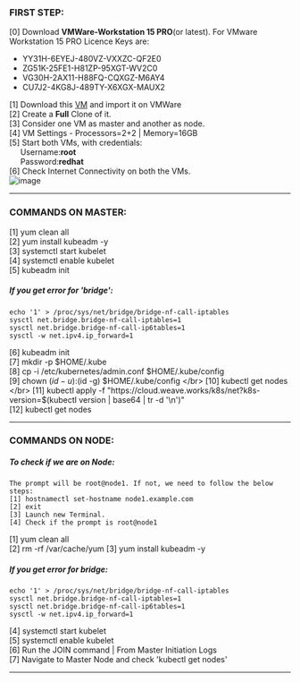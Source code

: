 ### FIRST STEP:

[0] Download **VMWare-Workstation 15 PRO**(or latest). For VMware Workstation 15 PRO Licence Keys are:</br>	
- YY31H-6EYEJ-480VZ-VXXZC-QF2E0  </br>
- ZG51K-25FE1-H81ZP-95XGT-WV2C0  </br>
- VG30H-2AX11-H88FQ-CQXGZ-M6AY4  </br>
- CU7J2-4KG8J-489TY-X6XGX-MAUX2  </br>

[1] Download this [VM](https://drive.google.com/open?id=1p8kBqbWW2sp3bV7DoTurr7pTwp4O43AG) and import it on VMWare </br>
[2] Create a **Full** Clone of it. </br>
[3] Consider one VM as master and another as node. </br>
[4] VM Settings - Processors=2+2 | Memory=16GB </br>
[5] Start both VMs, with credentials:  <br>
&nbsp;&nbsp;&nbsp;&nbsp;&nbsp;Username:**root** <br>
&nbsp;&nbsp;&nbsp;&nbsp;&nbsp;Password:**redhat**  <br>
[6] Check Internet Connectivity on both the VMs. </br>
![image](https://user-images.githubusercontent.com/689226/64911891-1960cb80-d745-11e9-8170-46402854b942.png)

<hr>

### COMMANDS ON MASTER:

[1] yum clean all </br>
[2] yum install kubeadm -y </br>
[3] systemctl start kubelet </br>
[4] systemctl enable kubelet </br> 
[5] kubeadm init </br>


##### If you get error for 'bridge':
    echo '1' > /proc/sys/net/bridge/bridge-nf-call-iptables 
    sysctl net.bridge.bridge-nf-call-iptables=1 
    sysctl net.bridge.bridge-nf-call-ip6tables=1 
    sysctl -w net.ipv4.ip_forward=1 
    
    
[6] kubeadm init </br>
[7] mkdir -p $HOME/.kube </br>
[8] cp -i /etc/kubernetes/admin.conf $HOME/.kube/config </br>
[9] chown $(id -u):$(id -g) $HOME/.kube/config </br>
[10] kubectl get nodes </br>
[11] kubectl apply -f "https://cloud.weave.works/k8s/net?k8s-version=$(kubectl version | base64 | tr -d '\n')" </br>
[12] kubectl get nodes </br>

<hr>

### COMMANDS ON NODE:

##### To check if we are on Node: 
    The prompt will be root@node1. If not, we need to follow the below steps: 
    [1] hostnamectl set-hostname node1.example.com 
    [2] exit 
    [3] Launch new Terminal. 
    [4] Check if the prompt is root@node1


[1] yum clean all </br>
[2] rm -rf /var/cache/yum
[3] yum install kubeadm -y </br>

##### If you get error for bridge: </br>
    echo '1' > /proc/sys/net/bridge/bridge-nf-call-iptables 
    sysctl net.bridge.bridge-nf-call-iptables=1 
    sysctl net.bridge.bridge-nf-call-ip6tables=1 
    sysctl -w net.ipv4.ip_forward=1 
 
[4] systemctl start kubelet </br>
[5] systemctl enable kubelet </br>
[6] Run the JOIN command | From Master Initiation Logs </br>
[7] Navigate to Master Node and check 'kubectl get nodes' </br>

<hr>

